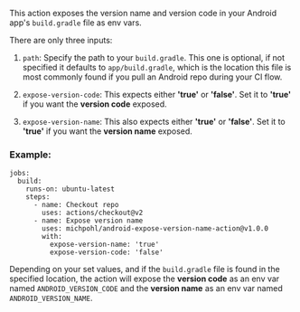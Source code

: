 This action exposes the version name and version code in your Android app's `build.gradle` file as env vars.

There are only three inputs:
1. `path`: Specify the path to your `build.gradle`. This one is optional, if not specified it defaults to `app/build.gradle`, which is the location this file is most commonly found if you pull an Android repo during your CI flow.

2. `expose-version-code`: This expects either **'true'** or **'false'**. Set it to **'true'** if you want the **version code** exposed.
3. `expose-version-name`: This also expects either **'true'** or **'false'**. Set it to **'true'** if you want the **version name** exposed.

### Example:
```
jobs:
  build:
    runs-on: ubuntu-latest
    steps:
      - name: Checkout repo
        uses: actions/checkout@v2 
      - name: Expose version name
        uses: michpohl/android-expose-version-name-action@v1.0.0
        with:
          expose-version-name: 'true'
          expose-version-code: 'false'
```

Depending on your set values, and if the `build.gradle` file is found in the specified location, the action will expose the **version code** as an env var named `ANDROID_VERSION_CODE` and the **version name** as an env var named `ANDROID_VERSION_NAME`.
